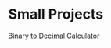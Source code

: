<h1>Small Projects</h1>
<a href="https://tangyubei.github.io/bin2dec/">Binary to Decimal Calculator</a>
